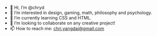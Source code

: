 - 👋 Hi, I’m @chryd
- 👀 I’m interested in design, gaming, math, philosophy and psychology.
- 🌱 I’m currently learning CSS and HTML.
- 💞️ I’m looking to collaborate on any creative project!
- 📫 How to reach me: chri.yangdai@gmail.com

<!---
chryd/chryd is a ✨ special ✨ repository because its `README.md` (this file) appears on your GitHub profile.
You can click the Preview link to take a look at your changes.
--->
